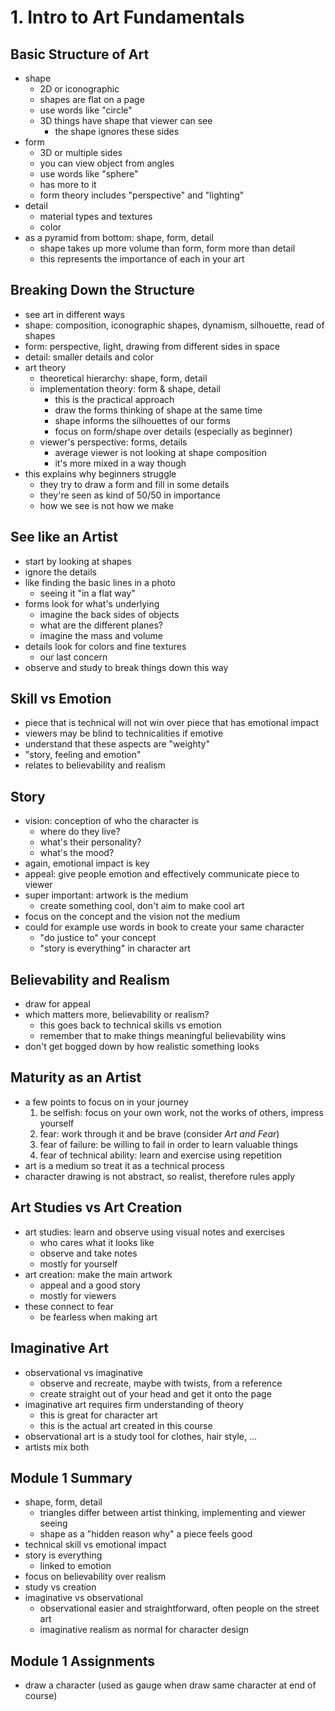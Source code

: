 # 1. Intro to Art Fundamentals

## Basic Structure of Art
- shape
	- 2D or iconographic
	- shapes are flat on a page
	- use words like "circle"
	- 3D things have shape that viewer can see
		- the shape ignores these sides
- form
	- 3D or multiple sides
	- you can view object from angles
	- use words like "sphere"
	- has more to it
	- form theory includes "perspective" and "lighting"
- detail
	- material types and textures
	- color
- as a pyramid from bottom: shape, form, detail
	- shape takes up more volume than form, form more than detail
	- this represents the importance of each in your art

## Breaking Down the Structure
- see art in different ways
- shape: composition, iconographic shapes, dynamism, silhouette, read of shapes
- form: perspective, light, drawing from different sides in space
- detail: smaller details and color
- art theory
	- theoretical hierarchy: shape, form, detail
	- implementation theory: form & shape, detail
		- this is the practical approach
		- draw the forms thinking of shape at the same time
		- shape informs the silhouettes of our forms
		- focus on form/shape over details (especially as beginner)
	- viewer's perspective: forms, details
		- average viewer is not looking at shape composition
		- it's more mixed in a way though
- this explains why beginners struggle
	- they try to draw a form and fill in some details
	- they're seen as kind of 50/50 in importance
	- how we see is not how we make

## See like an Artist
- start by looking at shapes
- ignore the details
- like finding the basic lines in a photo
	- seeing it "in a flat way"
- forms look for what's underlying
	- imagine the back sides of objects
	- what are the different planes?
	- imagine the mass and volume
- details look for colors and fine textures
	- our last concern
- observe and study to break things down this way

## Skill vs Emotion
- piece that is technical will not win over piece that has emotional impact
- viewers may be blind to technicalities if emotive
- understand that these aspects are "weighty"
- "story, feeling and emotion"
- relates to believability and realism

## Story
- vision: conception of who the character is
	- where do they live?
	- what's their personality?
	- what's the mood?
- again, emotional impact is key
- appeal: give people emotion and effectively communicate piece to viewer
- super important: artwork is the medium
	- create something cool, don't aim to make cool art
- focus on the concept and the vision not the medium
- could for example use words in book to create your same character
	- "do justice to" your concept
	- "story is everything" in character art

## Believability and Realism
- draw for appeal
- which matters more, believability or realism?
	- this goes back to technical skills vs emotion
	- remember that to make things meaningful believability wins
- don't get bogged down by how realistic something looks

## Maturity as an Artist
- a few points to focus on in your journey
	1. be selfish: focus on your own work, not the works of others, impress yourself
	2. fear: work through it and be brave (consider _Art and Fear_)
	3. fear of failure: be willing to fail in order to learn valuable things
	4. fear of technical ability: learn and exercise using repetition
- art is a medium so treat it as a technical process
- character drawing is not abstract, so realist, therefore rules apply

## Art Studies vs Art Creation
- art studies: learn and observe using visual notes and exercises
	- who cares what it looks like
	- observe and take notes
	- mostly for yourself
- art creation: make the main artwork
	- appeal and a good story
	- mostly for viewers
- these connect to fear
	- be fearless when making art

## Imaginative Art
- observational vs imaginative
	- observe and recreate, maybe with twists, from a reference
	- create straight out of your head and get it onto the page
- imaginative art requires firm understanding of theory
	- this is great for character art
	- this is the actual art created in this course
- observational art is a study tool for clothes, hair style, ...
- artists mix both

## Module 1 Summary
- shape, form, detail
	- triangles differ between artist thinking, implementing and viewer seeing
	- shape as a "hidden reason why" a piece feels good
- technical skill vs emotional impact
- story is everything
	- linked to emotion
- focus on believability over realism
- study vs creation
- imaginative vs observational
	- observational easier and straightforward, often people on the street art
	- imaginative realism as normal for character design

## Module 1 Assignments
- draw a character (used as gauge when draw same character at end of course)
